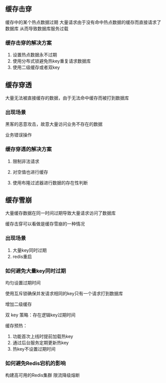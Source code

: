 

## 缓存击穿
缓存中的某个热点数据过期
大量请求由于没有命中热点数据的缓存而直接请求了数据库
从而导致数据库服务过载



### 缓存击穿的解决方案
1. 设置热点数据永不过期
2. 使用分布式锁避免热key重复请求数据库
3. 使用二级缓存或者双key



## 缓存穿透
大量无法被直接缓存的数据，由于无法命中缓存而被打到数据库



### 出现场景

黑客的恶意攻击，故意大量访问业务不存在的数据

业务错误操作



### 缓存穿透的解决方案
1. 限制非法请求
2. 对空值也进行缓存

3. 使用布隆过滤器进行数据的存在性判断



## 缓存雪崩
大量缓存数据在同一时间过期导致大量请求访问了数据库

缓存击穿可以看做是缓存雪崩的一种情况



### 出现场景

1. 大量key同时过期
2. redis重启



### 如何避免大量key同时过期
均匀设置过期时间

使用互斥锁确保并发请求相同的key只有一个请求打到数据库

增加二级缓存

双 key 策略：存在逻辑key过期时间

缓存预热：

1. 功能首次上线时提前加载热key
2. 通过后台服务定期更新热key
3. 热key不设置过期时间



### 如何避免Redis宕机的影响

构建高可用的Redis集群
限流降级熔断